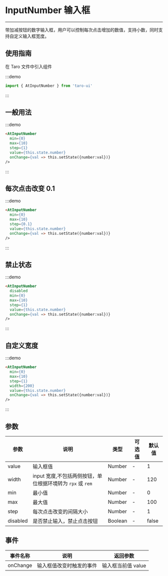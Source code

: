 # InputNumber 输入框

---
带加减按钮的数字输入框，用户可以控制每次点击增加的数值，支持小数，同时支持自定义输入框宽度。

## 使用指南

在 Taro 文件中引入组件

:::demo

```js
import { AtInputNumber } from 'taro-ui'
```

:::

## 一般用法

:::demo

```html
<AtInputNumber
  min={0}
  max={10}
  step={1}
  value={this.state.number}
  onChange={val => this.setState({number:val})}
/>
```

:::

## 每次点击改变 0.1

:::demo

```html
<AtInputNumber
  min={0}
  max={10}
  step={0.1}
  value={this.state.number}
  onChange={val => this.setState({number:val})}
/>
```

:::

## 禁止状态

:::demo

```html
<AtInputNumber
  disabled
  min={0}
  max={10}
  step={1}
  value={this.state.number}
  onChange={val => this.setState({number:val})}
/>
```

:::

## 自定义宽度

:::demo

```html
<AtInputNumber
  min={0}
  max={10}
  step={1}
  width={200}
  value={this.state.number}
  onChange={val => this.setState({number:val})}
/>
```

:::

## 参数

| 参数       | 说明                                   | 类型    | 可选值                                                              | 默认值   |
| ---------- | -------------------------------------- | ------- | ------------------------------------------------------------------- | -------- |
| value | 输入框值 | Number  | - | 1 |
| width | input 宽度,不包括两侧按钮，单位根据环境转为 `rpx` 或 `rem`  | Number  | - | 120 |
| min   | 最小值  | Number  | - | 0 |
| max   | 最大值  | Number | - | 100 |
| step   | 每次点击改变的间隔大小 | Number  | -  | 1 |
| disabled| 是否禁止输入，禁止点击按钮  | Boolean | - | false    |

## 事件

| 事件名称 | 说明          | 返回参数  |
|---------- |-------------- |---------- |
| onChange | 输入框值改变时触发的事件 | 输入框当前值 value  |
